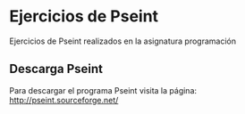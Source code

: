 # Ejercicios de Pseint

Ejercicios de Pseint realizados en la asignatura programación

## Descarga Pseint

Para descargar el programa Pseint visita la página: http://pseint.sourceforge.net/

